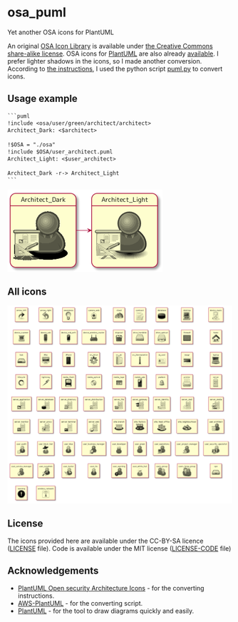 # osa_puml
Yet another OSA icons for PlantUML

An original [OSA Icon Library](https://www.opensecurityarchitecture.org/cms/library/icon-library) is available under [the Creative Commons share-alike license](https://www.opensecurityarchitecture.org/cms/about/license-terms). OSA icons for [PlantUML](https://github.com/plantuml/plantuml) are also already [available](https://github.com/Crashedmind/PlantUML-opensecurityarchitecture-icons). I prefer lighter shadows in the icons, so I made another conversion. According to [the instructions](https://github.com/Crashedmind/PlantUML-opensecurityarchitecture-icons/blob/master/README.md), I used the python script [puml.py](https://github.com/milo-minderbinder/AWS-PlantUML/blob/master/puml.py) to convert icons.


## Usage example
    ```puml
    !include <osa/user/green/architect/architect>
    Architect_Dark: <$architect>

    !$OSA = "./osa"
    !include $OSA/user_architect.puml
    Architect_Light: <$user_architect>

    Architect_Dark -r-> Architect_Light
    ```

![architect](architect.png)

## All icons
![icons](icons.png)

## License
The icons provided here are available under the CC-BY-SA licence ([LICENSE](./LICENSE) file). Code is available under the MIT license ([LICENSE-CODE](./LICENSE-CODE) file)

## Acknowledgements
* [PlantUML Open security Architecture Icons](https://github.com/Crashedmind/PlantUML-opensecurityarchitecture-icons) - for the converting instructions.
* [AWS-PlantUML](https://github.com/milo-minderbinder/AWS-PlantUML) - for the converting script.
* [PlantUML](https://github.com/plantuml/plantuml) - for the tool to draw diagrams quickly and easily.
